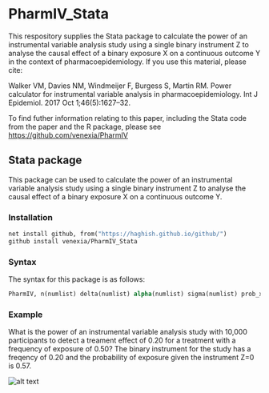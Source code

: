 # PharmIV_Stata

This respository supplies the Stata package to calculate the power of an instrumental variable analysis study using a single binary instrument Z to analyse the causal effect of a binary exposure X on a continuous outcome Y in the context of pharmacoepidemiology. If you use this material, please cite:

Walker VM, Davies NM, Windmeijer F, Burgess S, Martin RM. Power calculator for instrumental variable analysis in pharmacoepidemiology. Int J Epidemiol. 2017 Oct 1;46(5):1627–32. 

To find futher information relating to this paper, including the Stata code from the paper and the R package, please see https://github.com/venexia/PharmIV

## Stata package

This package can be used to calculate the power of an instrumental variable analysis study using a single binary instrument Z to analyse the causal effect of a binary exposure X on a continuous outcome Y. 

### Installation

```stata
net install github, from("https://haghish.github.io/github/")
github install venexia/PharmIV_Stata
```

### Syntax

The syntax for this package is as follows:

```stata
PharmIV, n(numlist) delta(numlist) alpha(numlist) sigma(numlist) prob_x1(numlist) prob_z1(numlist) cond_z1(numlist) cond_z0(numlist) 
```

### Example

What is the power of an instrumental variable analysis study with 10,000 participants to detect a treament effect of 0.20 for a treatment with a frequency of exposure of 0.50? The binary instrument for the study has a freqency of 0.20 and the probability of exposure given the instrument Z=0 is 0.57.

![alt text](Screenshots/Stata_Example.png)
